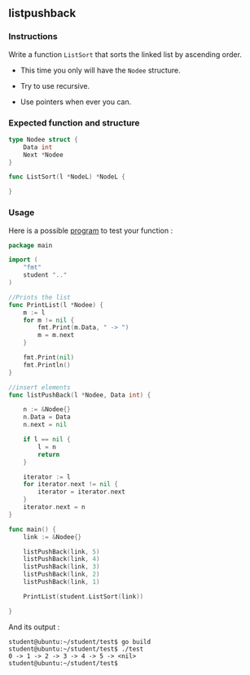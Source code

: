 ## listpushback

### Instructions

Write a function `ListSort` that sorts the linked list by ascending order.

- This time you only will have the `Nodee` structure.

- Try to use recursive.

- Use pointers when ever you can.

### Expected function and structure

```go
type Nodee struct {
	Data int
	Next *Nodee
}

func ListSort(l *NodeL) *NodeL {

}
```

### Usage

Here is a possible [program](TODO-LINK) to test your function :

```go
package main

import (
	"fmt"
	student ".."
)

//Prints the list
func PrintList(l *Nodee) {
	m := l
	for m != nil {
		fmt.Print(m.Data, " -> ")
		m = m.next
	}

	fmt.Print(nil)
	fmt.Println()
}

//insert elements
func listPushBack(l *Nodee, Data int) {

	n := &Nodee{}
	n.Data = Data
	n.next = nil

	if l == nil {
		l = n
		return
	}

	iterator := l
	for iterator.next != nil {
		iterator = iterator.next
	}
	iterator.next = n
}

func main() {
	link := &Nodee{}

	listPushBack(link, 5)
	listPushBack(link, 4)
	listPushBack(link, 3)
	listPushBack(link, 2)
	listPushBack(link, 1)

	PrintList(student.ListSort(link))

}

```

And its output :

```console
student@ubuntu:~/student/test$ go build
student@ubuntu:~/student/test$ ./test
0 -> 1 -> 2 -> 3 -> 4 -> 5 -> <nil>
student@ubuntu:~/student/test$
```
